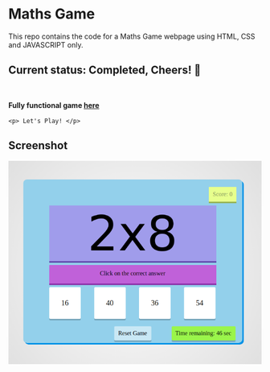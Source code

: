 # Maths Game
This repo contains the code for a Maths Game webpage using HTML, CSS and JAVASCRIPT only.

## Current status: Completed, Cheers! :clinking_glasses:
<br>

**Fully functional game [here](https://codepen.io/tarunlahrod/full/JQNpZL/)**



```
<p> Let's Play! </p>
```


## Screenshot
![Game](https://github.com/tarunlahrod/Maths-Game/blob/master/Screenshot/image1.png)
